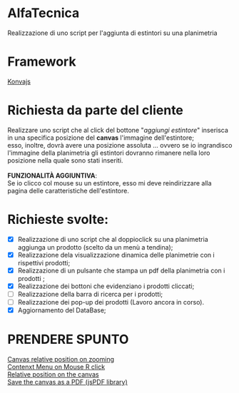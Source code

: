 # AlfaTecnica
Realizzazione di uno script per l'aggiunta di estintori su una planimetria

# Framework
[Konvajs](https://konvajs.org/)

# Richiesta da parte del cliente
Realizzare uno script che al click del bottone "_aggiungi estintore_" inserisca in una specifica posizione del **canvas** l'immagine dell'estintore;<br>
esso, inoltre, dovrà avere una posizione assoluta ... ovvero se io ingrandisco l'immagine della planimetria gli estintori dovranno rimanere nella loro posizione nella quale sono stati inseriti.<br><br>
**FUNZIONALITÀ AGGIUNTIVA**: <br>
Se io clicco col mouse su un estintore, esso mi deve reindirizzare alla pagina delle caratteristiche dell'estintore.

# Richieste svolte:
- [x] Realizzazione di uno script che al doppioclick su una planimetria aggiunga un prodotto (scelto da un menù a tendina);
- [x] Realizzazione dela visualizzazione dinamica delle planimetrie con i rispettivi prodotti; 
- [x] Realizzazione di un pulsante che stampa un pdf della planimetria con i prodotti ;
- [x] Realizzazione dei bottoni che evidenziano i prodotti cliccati;
- [ ] Realizzazione della barra di ricerca per i prodotti;
- [ ] Realizzazione dei pop-up dei prodotti (Lavoro ancora in corso).
- [x] Aggiornamento del DataBase;

# PRENDERE SPUNTO
[Canvas relative position on zooming](https://konvajs.org/docs/sandbox/Zooming_Relative_To_Pointer.html)<br>
[Contenxt Menu on Mouse R click](https://konvajs.org/docs/sandbox/Canvas_Context_Menu.html)<br>
[Relative position on the canvas](https://konvajs.org/docs/sandbox/Relative_Pointer_Position.html)<br>
[Save the canvas as a PDF (jsPDF library)](https://konvajs.org/docs/sandbox/Canvas_to_PDF.html#Do-you-want-to-save-Konva-stage-into-a-PDF-file)
